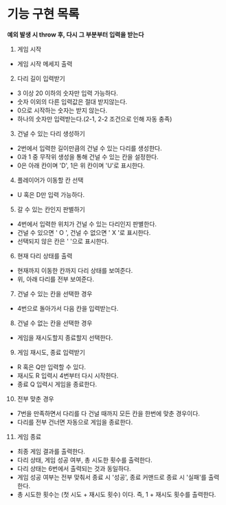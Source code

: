 # 기능 구현 목록

**예외 발생 시 throw 후, 다시 그 부분부터 입력을 받는다**

1. 게임 시작

- 게임 시작 메세지 출력

2. 다리 길이 입력받기

- 3 이상 20 이하의 숫자만 입력 가능하다.
- 숫자 이외의 다른 입력값은 절대 받지않는다.
- 0으로 시작하는 숫자는 받지 않는다.
- 하나의 숫자만 입력받는다.(2-1, 2-2 조건으로 인해 자동 충족)

3. 건널 수 있는 다리 생성하기

- 2번에서 입력한 길이만큼의 건널 수 있는 다리를 생성한다.
- 0과 1 중 무작위 생성을 통해 건널 수 있는 칸을 설정한다.
- 0은 아래 칸이며 'D', 1은 위 칸이며 'U'로 표시한다.

4. 플레이어가 이동할 칸 선택

- U 혹은 D만 입력 가능하다.

5. 갈 수 있는 칸인지 판별하기

- 4번에서 입력한 위치가 건널 수 있는 다리인지 판별한다.
- 건널 수 있으면 ' O ', 건널 수 없으면 ' X '로 표시한다.
- 선택되지 않은 칸은 ' '으로 표시한다.

6. 현재 다리 상태를 출력

- 현재까지 이동한 칸까지 다리 상태를 보여준다.
- 위, 아래 다리를 전부 보여준다.

7. 건널 수 있는 칸을 선택한 경우

- 4번으로 돌아가서 다음 칸을 입력받는다.

8. 건널 수 없는 칸을 선택한 경우

- 게임을 재시도할지 종료할지 선택한다.

9. 게임 재시도, 종료 입력받기

- R 혹은 Q만 입력할 수 있다.
- 재시도 R 입력시 4번부터 다시 시작한다.
- 종료 Q 입력시 게임을 종료한다.

10. 전부 맞춘 경우

- 7번을 만족하면서 다리를 다 건널 때까지 모든 칸을 한번에 맞춘 경우이다.
- 다리를 전부 건너면 자동으로 게임을 종료한다.

11. 게임 종료

- 최종 게임 결과를 출력한다.
- 다리 상태, 게임 성공 여부, 총 시도한 횟수를 출력한다.
- 다리 상태는 6번에서 출력되는 것과 동일하다.
- 게임 성공 여부는 전부 맞춰서 종료 시 '성공', 종료 커맨드로 종료 시 '실패'를 출력한다.
- 총 시도한 횟수는 (첫 시도 + 재시도 횟수) 이다. 즉, 1 + 재시도 횟수를 출력한다.
